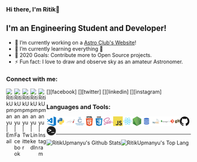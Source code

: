 ### Hi there, I'm Ritik👋

## I'm an Engineering Student and Developer!
- 🔭 I’m currently working on a [Astro Club's Website][Astro]!
- 🌱 I’m currently learning everything 🤣
- 🥅 2020 Goals: Contribute more to Open Source projects.
- ⚡ Fun fact: I love to draw and observe sky as an amateur Astronomer.

### Connect with me:
<a href="mailto:ritikup008@gmail.com?subject=Mail from GitHub's ReadMe">
    <img align="left" alt="RitikUpmanyu | Email" width="22px" src="https://cdn.jsdelivr.net/npm/simple-icons@v3/icons/gmail.svg" />
</a> 
[<img align="left" alt="RitikUpmanyu | Facebook" width="22px" src="https://cdn.jsdelivr.net/npm/simple-icons@v3/icons/facebook.svg" />][facebook]
[<img align="left" alt="RitikUpmanyu | Twitter" width="22px" src="https://cdn.jsdelivr.net/npm/simple-icons@v3/icons/twitter.svg" />][twitter]
[<img align="left" alt="RitikUpmanyu | LinkedIn" width="22px" src="https://cdn.jsdelivr.net/npm/simple-icons@v3/icons/linkedin.svg" />][linkedin]
[<img align="left" alt="RitikUpmanyu | Instagram" width="22px" src="https://cdn.jsdelivr.net/npm/simple-icons@v3/icons/instagram.svg" />][instagram]

<br />

### Languages and Tools:

<img align="left" alt="Visual Studio Code" width="26px" src="https://raw.githubusercontent.com/github/explore/80688e429a7d4ef2fca1e82350fe8e3517d3494d/topics/visual-studio-code/visual-studio-code.png" />
<img align="left" alt="Python" width="26px" src="https://raw.githubusercontent.com/github/explore/80688e429a7d4ef2fca1e82350fe8e3517d3494d/topics/python/python.png" />
<img align="left" alt="Jekyll" width="26px" src="https://raw.githubusercontent.com/github/explore/80688e429a7d4ef2fca1e82350fe8e3517d3494d/topics/jekyll/jekyll.png" />
<img align="left" alt="C" width="26px" src="https://raw.githubusercontent.com/github/explore/80688e429a7d4ef2fca1e82350fe8e3517d3494d/topics/c/c.png" />
<img align="left" alt="HTML5" width="26px" src="https://raw.githubusercontent.com/github/explore/80688e429a7d4ef2fca1e82350fe8e3517d3494d/topics/html/html.png" />
<img align="left" alt="CSS3" width="26px" src="https://raw.githubusercontent.com/github/explore/80688e429a7d4ef2fca1e82350fe8e3517d3494d/topics/css/css.png" />
<img align="left" alt="Sass" width="26px" src="https://raw.githubusercontent.com/github/explore/80688e429a7d4ef2fca1e82350fe8e3517d3494d/topics/sass/sass.png" />
<img align="left" alt="JavaScript" width="26px" src="https://raw.githubusercontent.com/github/explore/80688e429a7d4ef2fca1e82350fe8e3517d3494d/topics/javascript/javascript.png" />
<img align="left" alt="React" width="26px" src="https://raw.githubusercontent.com/github/explore/80688e429a7d4ef2fca1e82350fe8e3517d3494d/topics/react/react.png" />
<img align="left" alt="Node.js" width="26px" src="https://raw.githubusercontent.com/github/explore/80688e429a7d4ef2fca1e82350fe8e3517d3494d/topics/nodejs/nodejs.png" />
<img align="left" alt="SQL" width="26px" src="https://raw.githubusercontent.com/github/explore/80688e429a7d4ef2fca1e82350fe8e3517d3494d/topics/sql/sql.png" />
<img align="left" alt="MySQL" width="26px" src="https://raw.githubusercontent.com/github/explore/80688e429a7d4ef2fca1e82350fe8e3517d3494d/topics/mysql/mysql.png" />
<img align="left" alt="MongoDB" width="26px" src="https://raw.githubusercontent.com/github/explore/80688e429a7d4ef2fca1e82350fe8e3517d3494d/topics/mongodb/mongodb.png" />
<img align="left" alt="Git" width="26px" src="https://raw.githubusercontent.com/github/explore/80688e429a7d4ef2fca1e82350fe8e3517d3494d/topics/git/git.png" />
<img align="left" alt="GitHub" width="26px" src="https://raw.githubusercontent.com/github/explore/78df643247d429f6cc873026c0622819ad797942/topics/github/github.png" />
<img align="left" alt="Terminal" width="26px" src="https://raw.githubusercontent.com/github/explore/80688e429a7d4ef2fca1e82350fe8e3517d3494d/topics/terminal/terminal.png" />

<br />
<br />

---

<a href="https://github.com/anuraghazra/github-readme-stats">
    <img align="left" alt="RitikUpmanyu's Github Stats" src="https://github-readme-stats.vercel.app/api?username=RitikUpmanyu&show_icons=true&hide_border=true&hide=stars,issues&count_private=true&show_icons=true&theme=radical" />
</a>
<a href="https://github.com/anuraghazra/convoychat">
    <img align="left" alt="RitikUpmanyu's Top Lang" src="https://github-readme-stats.vercel.app/api/top-langs/?username=RitikUpmanyu&layout=compact&show_icons=true&theme=radical&hide_border=true" />
</a>

[Astro]: https://ritikupmanyu.github.io/AstroWebsiteLandingPage/LandingPageAstro
[facebook]: https://www.facebook.com/ritik.upmanyu/
[twitter]: https://twitter.com/ritikup/
[instagram]: https://instagram.com/im.ritik/
[linkedin]: https://www.linkedin.com/in/ritik-upmanyu/
